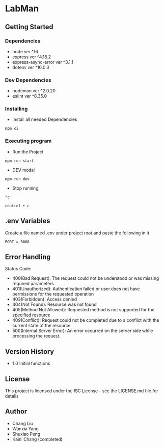 # LabMan

## Getting Started

### Dependencies
- node ver ^16
- express ver ^4.18.2
- express-async-error ver ^3.1.1
- dotenv ver ^16.0.3

### Dev Dependencies
- nodemon ver ^2.0.20
- eslint ver ^8.35.0

### Installing
- Install all needed Dependencies
```
npm ci
```

### Executing program
- Run the Project
```
npm run start
```
- DEV modal
```
npm run dev
```
- Stop running
```
^c
```
```
control + c
```

## .env Variables
Create a file named .env under project root and paste the following in it
```
PORT = 3008
```

## Error Handling

Status Code:

- 400(Bad Request): The request could not be understood or was missing required parameters
- 401(Unauthorized): Authentication failed or user does not have permissions for the requested operation
- 403(Forbidden): Access denied
- 404(Not Found): Resource was not found
- 405(Method Not Allowed): Requested method is not supported for the specified resource
- 409(Conflict): Request could not be completed due to a conflict with the current state of the resource
- 500(Internal Server Error): An error occurred on the server side while processing the request.

## Version History

- 1.0 Initial functions



## License

This project is licensed under the ISC License - see the LICENSE.md file for details

## Author

- Chang Liu
- Wanxia Yang
- Shuxiao Peng
- Kaini Chang  (completed)
